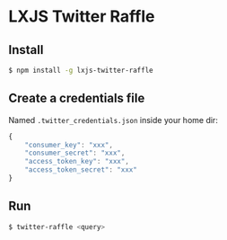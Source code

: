 # LXJS Twitter Raffle

## Install

```bash
$ npm install -g lxjs-twitter-raffle
```

## Create a credentials file

Named `.twitter_credentials.json` inside your home dir:

```javascript
{
	"consumer_key": "xxx",
	"consumer_secret": "xxx",
	"access_token_key": "xxx",
	"access_token_secret": "xxx"
}
```

## Run

```bash
$ twitter-raffle <query>
```